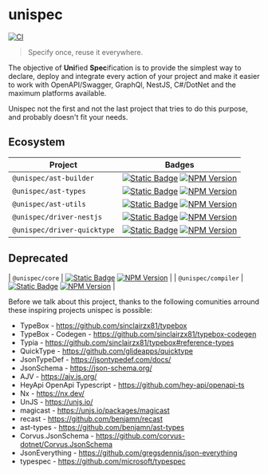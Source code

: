 # unispec

[![CI](https://github.com/guesant/unispec/actions/workflows/ci.yml/badge.svg)](https://github.com/guesant/unispec/actions/workflows/ci.yml)

> Specify once, reuse it everywhere.

The objective of **Uni**fied **Spec**ification is to provide the simplest way to declare, deploy and integrate every action of your project and make it easier to work with OpenAPI/Swagger, GraphQl, NestJS, C#/DotNet and the maximum platforms available.

Unispec not the first and not the last project that tries to do this purpose, and probably doesn't fit your needs.

## Ecosystem

| Project                     | Badges                                                                                                                                                                                                                                                                                                                                                                               |
| --------------------------- | ------------------------------------------------------------------------------------------------------------------------------------------------------------------------------------------------------------------------------------------------------------------------------------------------------------------------------------------------------------------------------------ |
| `@unispec/ast-builder`      | [![Static Badge](https://img.shields.io/badge/Source_Code-GitHub-blue?style=flat&logo=git)](https://github.com/guesant/unispec/tree/next/packages/ast/integrations/npm/builder) [![NPM Version](https://img.shields.io/npm/v/%40unispec%2Fast-builder?link=https%3A%2F%2Fwww.npmjs.com%2Fpackage%2F%40unispec%2Fast-builder)](https://www.npmjs.com/package/@unispec/ast-builder)    |
| `@unispec/ast-types`        | [![Static Badge](https://img.shields.io/badge/Source_Code-GitHub-blue?style=flat&logo=git)](https://github.com/guesant/unispec/tree/next/packages/ast/integrations/npm/types) [![NPM Version](https://img.shields.io/npm/v/%40unispec%2Fast-types?link=https%3A%2F%2Fwww.npmjs.com%2Fpackage%2F%40unispec%2Fast-types)](https://www.npmjs.com/package/@unispec/ast-types)            |
| `@unispec/ast-utils`        | [![Static Badge](https://img.shields.io/badge/Source_Code-GitHub-blue?style=flat&logo=git)](https://github.com/guesant/unispec/tree/next/packages/ast/integrations/npm/utils) [![NPM Version](https://img.shields.io/npm/v/%40unispec%2Fast-utils?link=https%3A%2F%2Fwww.npmjs.com%2Fpackage%2F%40unispec%2Fast-utils)](https://www.npmjs.com/package/@unispec/ast-utils)            |
| `@unispec/driver-nestjs`    | [![Static Badge](https://img.shields.io/badge/Source_Code-GitHub-blue?style=flat&logo=git)](https://github.com/guesant/unispec/tree/next/packages/driver-nestjs) [![NPM Version](https://img.shields.io/npm/v/%40unispec%2Fdriver-nestjs?link=https%3A%2F%2Fwww.npmjs.com%2Fpackage%2F%40unispec%2Fdriver-nestjs)](https://www.npmjs.com/package/@unispec/driver-nestjs)             |
| `@unispec/driver-quicktype` | [![Static Badge](https://img.shields.io/badge/Source_Code-GitHub-blue?style=flat&logo=git)](https://github.com/guesant/unispec/tree/next/packages/driver-quicktype) [![NPM Version](https://img.shields.io/npm/v/%40unispec%2Fdriver-quicktype?link=https%3A%2F%2Fwww.npmjs.com%2Fpackage%2F%40unispec%2Fdriver-quicktype)](https://www.npmjs.com/package/@unispec/driver-quicktype) |

## Deprecated

| `@unispec/core` | [![Static Badge](https://img.shields.io/badge/Source_Code-GitHub-blue?style=flat&logo=git)](https://github.com/guesant/unispec/tree/next/packages/core) [![NPM Version](https://img.shields.io/npm/v/%40unispec%2Fcore?link=https%3A%2F%2Fwww.npmjs.com%2Fpackage%2F%40unispec%2Fcore)](https://www.npmjs.com/package/@unispec/core) |
| `@unispec/compiler` | [![Static Badge](https://img.shields.io/badge/Source_Code-GitHub-blue?style=flat&logo=git)](https://github.com/guesant/unispec/tree/next/packages/compiler) [![NPM Version](https://img.shields.io/npm/v/%40unispec%2Fcompiler?link=https%3A%2F%2Fwww.npmjs.com%2Fpackage%2F%40unispec%2Fcompiler)](https://www.npmjs.com/package/@unispec/compiler) |

Before we talk about this project, thanks to the following comunities arround these inspiring projects unispec is possible:

- TypeBox - <https://github.com/sinclairzx81/typebox>
- TypeBox - Codegen - <https://github.com/sinclairzx81/typebox-codegen>
- Typia - <https://github.com/sinclairzx81/typebox#reference-types>
- QuickType - <https://github.com/glideapps/quicktype>
- JsonTypeDef - <https://jsontypedef.com/docs/>
- JsonSchema - <https://json-schema.org/>
- AJV - <https://ajv.js.org/>
- HeyApi OpenApi Typescript - <https://github.com/hey-api/openapi-ts>
- Nx - <https://nx.dev/>
- UnJS - <https://unjs.io/>
- magicast - <https://unjs.io/packages/magicast>
- recast - <https://github.com/benjamn/recast>
- ast-types - <https://github.com/benjamn/ast-types>
- Corvus.JsonSchema - <https://github.com/corvus-dotnet/Corvus.JsonSchema>
- JsonEverything - <https://github.com/gregsdennis/json-everything>
- typespec - <https://github.com/microsoft/typespec>
